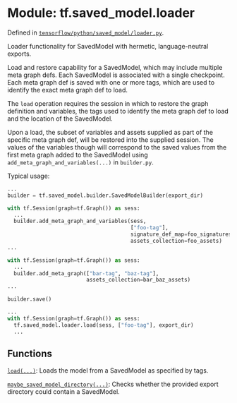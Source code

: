 <div itemscope itemtype="http://developers.google.com/ReferenceObject">
<meta itemprop="name" content="tf.saved_model.loader" />
</div>

# Module: tf.saved_model.loader



Defined in [`tensorflow/python/saved_model/loader.py`](https://www.tensorflow.org/code/tensorflow/python/saved_model/loader.py).

Loader functionality for SavedModel with hermetic, language-neutral exports.

Load and restore capability for a SavedModel, which may include multiple meta
graph defs. Each SavedModel is associated with a single checkpoint. Each meta
graph def is saved with one or more tags, which are used to identify the exact
meta graph def to load.

The `load` operation requires the session in which to restore the graph
definition and variables, the tags used to identify the meta graph def to
load and the location of the SavedModel.

Upon a load, the subset of variables and assets supplied as part of the specific
meta graph def, will be restored into the supplied session. The values of the
variables though will correspond to the saved values from the first meta graph
added to the SavedModel using `add_meta_graph_and_variables(...)` in
`builder.py`.

Typical usage:

```python
...
builder = tf.saved_model.builder.SavedModelBuilder(export_dir)

with tf.Session(graph=tf.Graph()) as sess:
  ...
  builder.add_meta_graph_and_variables(sess,
                                       ["foo-tag"],
                                       signature_def_map=foo_signatures,
                                       assets_collection=foo_assets)
...

with tf.Session(graph=tf.Graph()) as sess:
  ...
  builder.add_meta_graph(["bar-tag", "baz-tag"],
                         assets_collection=bar_baz_assets)
...

builder.save()

...
with tf.Session(graph=tf.Graph()) as sess:
  tf.saved_model.loader.load(sess, ["foo-tag"], export_dir)
  ...

```

## Functions

[`load(...)`](../../tf/saved_model/loader/load.md): Loads the model from a SavedModel as specified by tags.

[`maybe_saved_model_directory(...)`](../../tf/saved_model/loader/maybe_saved_model_directory.md): Checks whether the provided export directory could contain a SavedModel.

